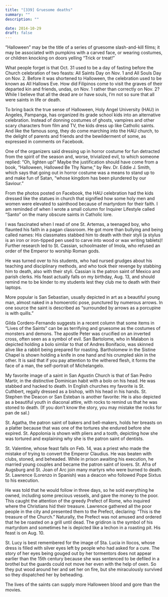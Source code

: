 ```yaml
---
title: "[339] Gruesome deaths"
summary: ""
description: ""

date: 2014-10-29
draft: false
---
```


“Halloween” may be the title of a series of gruesome slash-and-kill films; it may be associated with pumpkins with a carved face, or wearing costumes, or children knocking on doors yelling “Trick or treat!”

What people forget is that Oct. 31 used to be a day of fasting before the Church celebration of two feasts: All Saints Day on Nov. 1 and All Souls Day on Nov. 2. Before it was shortened to Halloween, the celebration used to be known as All Hallows Eve. How did Filipinos come to visit the graves of their departed kin and friends, undas, on Nov. 1 rather than correctly on Nov. 2? While I believe that all the dead are or have souls, I’m not so sure that all were saints in life or death.

To bring back the true sense of Halloween, Holy Angel University (HAU) in Angeles, Pampanga, has organized its grade school kids into an alternative celebration. Instead of donning costumes of ghosts, vampires and other scary characters from film and TV, the kids dress up like Catholic saints. And like the famous song, they do come marching into the HAU church, to the delight of parents and friends and the bewilderment of some, as expressed in comments on Facebook.

One of the organizers said dressing up in horror costume for fun detracted from the spirit of the season and, worse, trivialized evil, to which someone replied: “Oh, lighten up!” Maybe the justification should have come from a book, “Halloween, Hallowed Be Thy Name,” by Rev. Dr. Eddie J. Smith, which says that going out in horror costume was a means to stand up to and make fun of Satan, “whose kingdom has been plundered by our Saviour.”

From the photos posted on Facebook, the HAU celebration had the kids dressed like the statues in church that signified how some holy men and women were elevated to sainthood because of martyrdom for their faith. I am reminded of when I wrote a small column for Inquirer Lifestyle called “Santo” on the many obscure saints in Catholic lore.

I was fascinated when I read of one St. Artemas, a teenaged boy, who flaunted his faith in a pagan classroom. He got more than bullying and being called names: His classmates stabbed him to death with their styli (a stylus is an iron or iron-tipped pen used to carve into wood or wax writing tablets)! Further research led to St. Cassian, schoolmaster of Imola, who refused an order of the Emperor to worship Roman gods.

He was turned over to his students, who had nursed grudges about his teaching and disciplinary methods, and who took their revenge by stabbing him to death, also with their styli. Cassian is the patron saint of Mexico and parish clerks. His feast actually falls on my birthday, Aug. 13, and should remind me to be kinder to my students lest they club me to death with their laptops.

More popular is San Sebastian, usually depicted in art as a beautiful young man, almost naked in a homoerotic pose, punctured by numerous arrows. In one source the saint is described as “surrounded by arrows as a porcupine is with quills.”

Gilda Cordero-Fernando suggests in a recent column that some items in “Lives of the Saints” can be as terrifying and gruesome as the costumes of monsters and demons. The apostle Peter was crucified on an inverted cross, often seen as a symbol of evil. San Bartolome, who in Malabon is depicted holding a bolo similar to that of Andres Bonifacio, was skinned alive like a rabbit being prepared for roasting. Bartholomew in the Sistine Chapel is shown holding a knife in one hand and his crumpled skin in the other. It is said that if you pay attention to the withered flesh, it forms the face of a man, the self-portrait of Michelangelo.

My favorite image of a saint in San Agustin Church is that of San Pedro Martir, in the distinctive Dominican habit with a bolo on his head. He was stabbed and hacked to death. In English churches my favorite is St. Cuthbert, regally dressed as a bishop, with his head in his hands. St. Stephen the Deacon or San Esteban is another favorite: He is also depicted as a beautiful youth in diaconal attire, with rocks to remind us that he was stoned to death. (If you don’t know the story, you may mistake the rocks for pan de sal.)

St. Agatha, the patron saint of bakers and bell-makers, holds her breasts on a platter because that was one of the tortures she endured before she expired. St. Appolonia is shown with pliers and a tooth, depicting how she was tortured and explaining why she is the patron saint of dentists.

St. Valentine, whose feast falls on Feb. 14, was a priest who made the mistake of trying to convert the Emperor Claudius. He was beaten with clubs, stoned, and beheaded. While in prison awaiting his execution, he married young couples and became the patron saint of lovers. St. Afra of Augsburg and St. Joan of Arc join many martyrs who were burned to death. St. Lawrence (Lorenzo in Spanish) was a deacon who followed Pope Sixtus to his execution.

He was told that he would follow in three days, so he sold everything he owned, including some precious vessels, and gave the money to the poor. This caught the attention of the greedy Prefect of Rome, who inquired where the Christians hid their treasure. Lawrence gathered all the poor people in the city and presented them to the Prefect, declaring: “This is the treasure of the Church.” Naturally, the Prefect was not amused and ordered that he be roasted on a grill until dead. The gridiron is the symbol of his martyrdom and sometimes he is depicted like a lechon in a roasting pit. His feast is on Aug. 10.

St. Lucy is best remembered for the image of Sta. Lucia in Ilocos, whose dress is filled with silver eyes left by people who had asked for a cure. The story of her eyes being gouged out by her tormentors does not appear earlier than the 15th century because she was sentenced to be defiled in a brothel but the guards could not move her even with the help of oxen. So they put wood around her and set her on fire, but she miraculously survived so they dispatched her by beheading.

The lives of the saints can supply more Halloween blood and gore than the movies.
